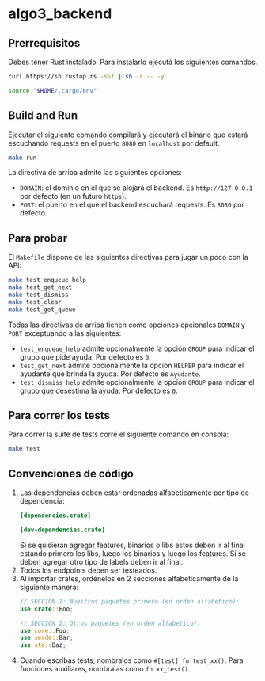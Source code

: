 # algo3_backend

## Prerrequisitos 

Debes tener Rust instalado. Para instalarlo ejecutá los siguientes comandos.

```bash
curl https://sh.rustup.rs -sSf | sh -s -- -y

source "$HOME/.cargo/env"
```

## Build and Run

Ejecutar el siguiente comando compilará y ejecutará el binario que estará escuchando requests en el puerto `8080` en `localhost` por default.

```bash
make run
```

La directiva de arriba admite las siguientes opciones:
- `DOMAIN`: el dominio en el que se alojará el backend. Es `http://127.0.0.1` por defecto (en un futuro `https`).
- `PORT`: el puerto en el que el backend escuchará requests. Es `8080` por defecto.

## Para probar

El `Makefile` dispone de las siguientes directivas para jugar un poco con la API:

```bash
make test_enqueue_help
make test_get_next
make test_dismiss 
make test_clear
make test_get_queue
```

Todas las directivas de arriba tienen como opciones opcionales `DOMAIN` y `PORT` exceptuando a las siguientes:

- `test_enqueue_help` admite opcionalmente la opción `GROUP` para indicar el grupo que pide ayuda. Por defecto es `0`.
- `test_get_next` admite opcionalmente la opción `HELPER` para indicar el ayudante que brinda la ayuda. Por defecto es `Ayudante`.
- `test_dismiss_help` admite opcionalmente la opción `GROUP` para indicar el grupo que desestima la ayuda. Por defecto es `0`.

## Para correr los tests

Para correr la suite de tests corré el siguiente comando en consola:

```bash
make test
```

## Convenciones de código

1. Las dependencias deben estar ordenadas alfabeticamente por tipo de dependencia:
    ```toml
    [dependencies.crate]

    [dev-dependencies.crate]
    ```
    Si se quisieran agregar features, binarios o libs estos deben ir al final estando primero los libs, luego los binarios y luego los features. Si se deben agregar otro tipo de labels deben ir al final.
2. Todos los endpoints deben ser testeados.
3. Al importar crates, ordénelos en 2 secciones alfabeticamente de la siguiente manera:
    ```rust
    // SECCIÓN 1: Nuestros paquetes primero (en orden alfabetico):
    use crate::Foo;

    // SECCIÓN 2: Otros paquetes (en orden alfabetico):
    use core::Foo;
    use serde::Bar;
    use std::Baz;
    ```
4. Cuando escribas tests, nombralos como `#[test] fn test_xx()`. Para funciones auxiliares, nombralas como `fn xx_test()`.
